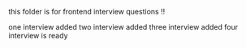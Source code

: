 this folder is for frontend interview questions !! 

one interview added
two interview added
three interview added
four interview is ready
